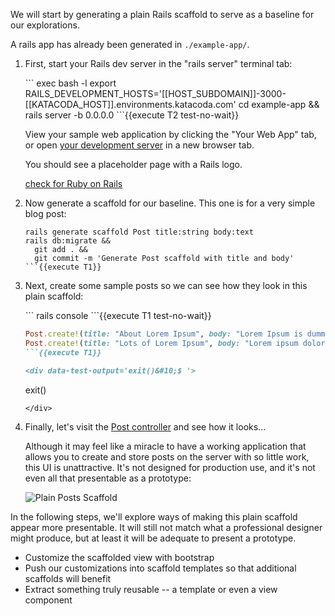 We will start by generating a plain Rails scaffold to serve as a baseline
for our explorations.

A rails app has already been generated in `./example-app/`.

1. First, start your Rails dev server in the "rails server" terminal tab:
   <div data-test-output="Listening on http://0.0.0.0:3000">
   ```
   exec bash -l
   export RAILS_DEVELOPMENT_HOSTS='[[HOST_SUBDOMAIN]]-3000-[[KATACODA_HOST]].environments.katacoda.com'
   cd example-app &&
     rails server -b 0.0.0.0
   ```{{execute T2 test-no-wait}}
   </div>

   View your sample web application by clicking the "Your Web App" tab, or
   open [your development server][dev-server] in a new browser tab.  

   You should see a placeholder page with a Rails logo.

   <a href="https://[[HOST_SUBDOMAIN]]-3000-[[KATACODA_HOST]].environments.katacoda.com" data-test-contains="Ruby on Rails 7.1">check for Ruby on Rails</a>


[dev-server]:https://[[HOST_SUBDOMAIN]]-3000-[[KATACODA_HOST]].environments.katacoda.com

2. Now generate a scaffold for our baseline.  This one is for a very simple
   blog post:
   ```
   rails generate scaffold Post title:string body:text
   rails db:migrate &&
     git add . &&
     git commit -m 'Generate Post scaffold with title and body'
   ```{{execute T1}}

3. Next, create some sample posts so we can see how they look in this
   plain scaffold:

   <div data-test-output="3.2.2 :001 >">
   ```
   rails console
   ```{{execute T1 test-no-wait}}
   </div>

   ```ruby
   Post.create!(title: "About Lorem Ipsum", body: "Lorem Ipsum is dummy text of the printing and typesetting industry.")
   Post.create!(title: "Lots of Lorem Ipsum", body: "Lorem ipsum dolor sit amet, consectetur adipiscing elit, sed do eiusmod tempor incididunt ut labore et dolore magna aliqua. Ut enim ad minim veniam, quis nostrud exercitation ullamco laboris nisi ut aliquip ex ea commodo consequat.  Duis aute irure dolor in reprehenderit in voluptate velit esse cillum dolore eu fugiat nulla pariatur. Excepteur sint occaecat cupidatat non proident, sunt in culpa qui officia deserunt mollit anim id est laborum.")
   ```{{execute T1}}

   <div data-test-output='exit()&#10;$ '>
   ```
   exit()
   ```{{execute T1 test-no-wait}}
   </div>

4. Finally, let's visit the [Post controller][posts] and see how it looks...

   Although it may feel like a miracle to have a working application that
   allows you to create and store posts on the server with so little work,
   this UI is unattractive.  It's not designed for production use, and
   it's not even all that presentable as a prototype:

   ![Plain Posts Scaffold](./assets/plain-posts-scaffold.jpg)

[posts]:https://[[HOST_SUBDOMAIN]]-3000-[[KATACODA_HOST]].environments.katacoda.com/posts

In the following steps, we'll explore ways of making this plain scaffold
appear more presentable.  It will still not match what a professional
designer might produce, but at least it will be adequate to present a
prototype.

* Customize the scaffolded view with bootstrap
* Push our customizations into scaffold templates so that additional
  scaffolds will benefit
* Extract something truly reusable -- a template or even a view component

<!--
   and create a Post or two.  (Click
   "New post".)
  # Or maybe create via seeds?  Depending on whether we want them to see the
  # form part or just the list view.
-->
